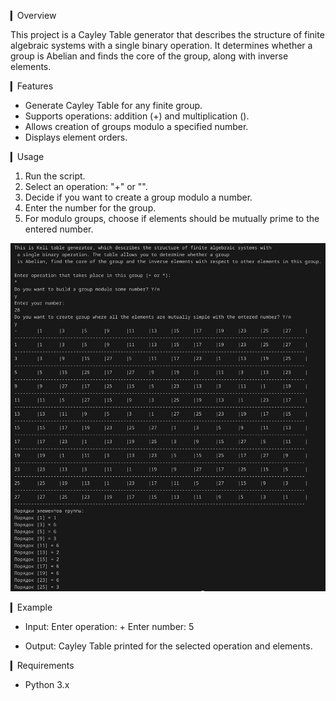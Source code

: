 ▎Overview

This project is a Cayley Table generator that describes the structure of finite algebraic systems with a single binary operation. It determines whether a group is Abelian and finds the core of the group, along with inverse elements.

▎Features

- Generate Cayley Table for any finite group.
- Supports operations: addition (+) and multiplication ().
- Allows creation of groups modulo a specified number.
- Displays element orders.

▎Usage

1. Run the script. 
2. Select an operation: "+" or "".
3. Decide if you want to create a group modulo a number. 
4. Enter the number for the group. 
5. For modulo groups, choose if elements should be mutually prime to the entered number.

<img src="img/usage.png">

▎Example

- Input: 
Enter operation: +
Enter number: 5


- Output: 
Cayley Table printed for the selected operation and elements.

▎Requirements

- Python 3.x
